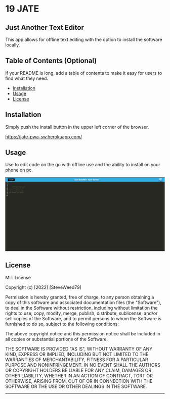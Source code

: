 # 19 JATE

## Just Another Text Editor

This app allows for offline text editing with the option to install the software locally.

## Table of Contents (Optional)

If your README is long, add a table of contents to make it easy for users to find what they need.

- [Installation](#installation)
- [Usage](#usage)
- [License](#license)

## Installation

Simply push the install button in the upper left corner of the browser.

https://jate-pwa-sw.herokuapp.com/

## Usage

Use to edit code on the go with offline use and the ability to install on your phone on pc.

![alt text](client/src/images/screenshot.JPG)

## License

MIT License

Copyright (c) [2022] [SteveWeed79]

Permission is hereby granted, free of charge, to any person obtaining a copy
of this software and associated documentation files (the "Software"), to deal
in the Software without restriction, including without limitation the rights
to use, copy, modify, merge, publish, distribute, sublicense, and/or sell
copies of the Software, and to permit persons to whom the Software is
furnished to do so, subject to the following conditions:

The above copyright notice and this permission notice shall be included in all
copies or substantial portions of the Software.

THE SOFTWARE IS PROVIDED "AS IS", WITHOUT WARRANTY OF ANY KIND, EXPRESS OR
IMPLIED, INCLUDING BUT NOT LIMITED TO THE WARRANTIES OF MERCHANTABILITY,
FITNESS FOR A PARTICULAR PURPOSE AND NONINFRINGEMENT. IN NO EVENT SHALL THE
AUTHORS OR COPYRIGHT HOLDERS BE LIABLE FOR ANY CLAIM, DAMAGES OR OTHER
LIABILITY, WHETHER IN AN ACTION OF CONTRACT, TORT OR OTHERWISE, ARISING FROM,
OUT OF OR IN CONNECTION WITH THE SOFTWARE OR THE USE OR OTHER DEALINGS IN THE
SOFTWARE.

---
